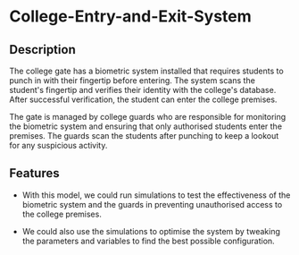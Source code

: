 # College-Entry-and-Exit-System

## Description
The college gate has a biometric system installed that requires students to punch in with their fingertip before entering. The system scans the student's fingertip and verifies their identity with the college's database. After successful verification, the student can enter the college premises.

The gate is managed by college guards who are responsible for monitoring the biometric system and ensuring that only authorised students enter the premises. The guards scan the students after punching to keep a lookout for any suspicious activity.


## Features

- With this model, we could run simulations to test the effectiveness of the biometric system and the guards in preventing unauthorised access to the college premises.

- We could also use the simulations to optimise the system by tweaking the parameters and variables to find the best possible configuration.


